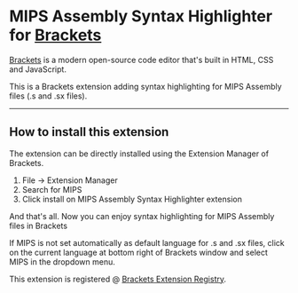 # MIPS Assembly Syntax Highlighter for [Brackets](http://brackets.io)

[Brackets](http://brackets.io) is a modern open-source code editor that's built in HTML, CSS and JavaScript.

This is a Brackets extension adding syntax highlighting for MIPS Assembly files (.s and .sx files).

***

## How to install this extension
The extension can be directly installed using the Extension Manager of Brackets.

1. File -> Extension Manager
2. Search for MIPS
3. Click install on MIPS Assembly Syntax Highlighter extension

And that's all. Now you can enjoy syntax highlighting for MIPS Assembly files in Brackets

If MIPS is not set automatically as default language for .s and .sx files, click on the current language at bottom right of Brackets window and select MIPS in the dropdown menu.

This extension is registered @ [Brackets Extension Registry](https://brackets-registry.aboutweb.com).
